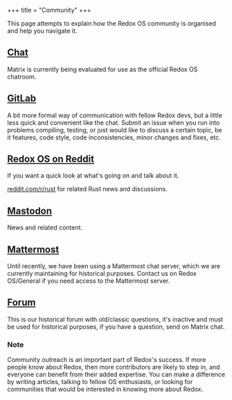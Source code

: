 +++
title = "Community"
+++

This page attempts to explain how the Redox OS community is organised and help you navigate it.


<a id="chat"></a>
## [Chat](https://matrix.to/#/#redox:matrix.org)

Matrix is currently being evaluated for use as the official Redox OS chatroom.

<a id="gitlab"></a>
## [GitLab](https://gitlab.redox-os.org/redox-os/redox)

A bit more formal way of communication with fellow Redox devs, but a little less quick and convenient like the chat. Submit an issue when you run into problems compiling, testing, or just would like to discuss a certain topic, be it features, code style, code inconsistencies, minor changes and fixes, etc.

<a id="reddit"></a>
## [Redox OS on Reddit](https://www.reddit.com/r/Redox/)

If you want a quick look at what's going on and talk about it.

[reddit.com/r/rust](https://www.reddit.com/r/rust) for related Rust news and discussions.

<a id="mastodon"></a>
## [Mastodon](https://fosstodon.org/@redox)

News and related content.

<a id="chat"></a>
## [Mattermost](https://chat.redox-os.org)

Until recently, we have been using a Mattermost chat server, which we are currently maintaining for historical purposes. Contact us on Redox OS/General if you need access to the Mattermost server.

<a id="forum"></a>
## [Forum](https://discourse.redox-os.org/)

This is our historical forum with old/classic questions, it's inactive and must be used for historical purposes, if you have a question, send on Matrix chat.

<a id="note"></a>
### Note

Community outreach is an important part of Redox's success. If more people know about Redox, then more contributors are likely to step in, and everyone can benefit from their added expertise. You can make a difference by writing articles, talking to fellow OS enthusiasts, or looking for communities that would be interested in knowing more about Redox.
